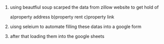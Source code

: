 1. using beautfiul soup scarped the data from zillow website to get hold of

     a)property address
     b)property rent
     c)property link
   
3. uisng seleium to automate filling these datas into a google form

4. after that loading them into the google sheets

